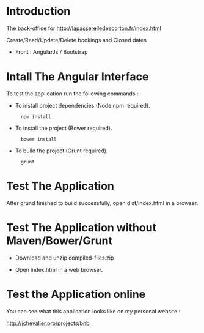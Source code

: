 # Introduction

The back-office for http://lapasserelledescorton.fr/index.html

Create/Read/Update/Delete bookings and Closed dates

* Front : AngularJs / Bootstrap

# Intall The Angular Interface

To test the application run the following commands :

* To install project dependencies (Node npm required).

		npm install

* To install the project (Bower required).

		bower install

* To build the project (Grunt required).
		
		grunt

# Test The Application

After grund finished to build successfully, open dist/index.html in a browser.

# Test The Application without Maven/Bower/Grunt

* Download and unzip compiled-files.zip

* Open index.html in a web browser.

# Test the Application online

You can see what this application looks like on my personal website : 

http://jchevalier.pro/projects/bnb




